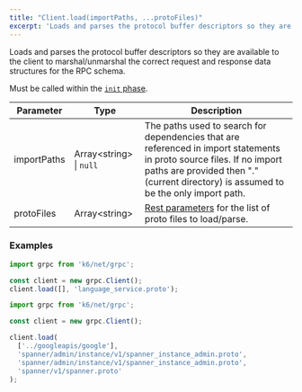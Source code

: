 ```yaml
---
title: "Client.load(importPaths, ...protoFiles)"
excerpt: 'Loads and parses the protocol buffer descriptors so they are available to the client to marshal/unmarshal the correct request and response data structures for the RPC schema.'
---
```


Loads and parses the protocol buffer descriptors so they are available to the client to marshal/unmarshal the correct request and response data structures for the RPC schema.

Must be called within the [`init` phase](/using-k6/test-life-cycle).

| Parameter | Type | Description |
|-----------|------|-------------|
| importPaths | Array&lt;string&gt; \| `null` | The paths used to search for dependencies that are referenced in import statements in proto source files. If no import paths are provided then "." (current directory) is assumed to be the only import path. |
| protoFiles | Array&lt;string&gt; | [Rest parameters](https://developer.mozilla.org/en-US/docs/Web/JavaScript/Reference/Functions/rest_parameters) for the list of proto files to load/parse. |

### Examples

<div class="code-group" data-props='{"labels": ["Simple example"], "lineNumbers": [true]}'>

```javascript
import grpc from 'k6/net/grpc';

const client = new grpc.Client();
client.load([], 'language_service.proto');
```

</div>

<div class="code-group" data-props='{"labels": ["More complex"], "lineNumbers": [true]}'>

```javascript
import grpc from 'k6/net/grpc';

const client = new grpc.Client();

client.load(
  ['../googleapis/google'],
  'spanner/admin/instance/v1/spanner_instance_admin.proto',
  'spanner/admin/instance/v1/spanner_instance_admin.proto',
  'spanner/v1/spanner.proto'
);
```

</div>
